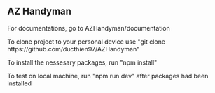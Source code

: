 <h2>AZ Handyman</h2>
For documentations, go to AZHandyman/documentation 
<p >To clone project to your personal device use "git clone https://github.com/ducthien97/AZHandyman" </P>
</p>To install the nessesary packages, run "npm install" </p>
<p>To test on local machine, run "npm run dev" after packages had been installed</p>
